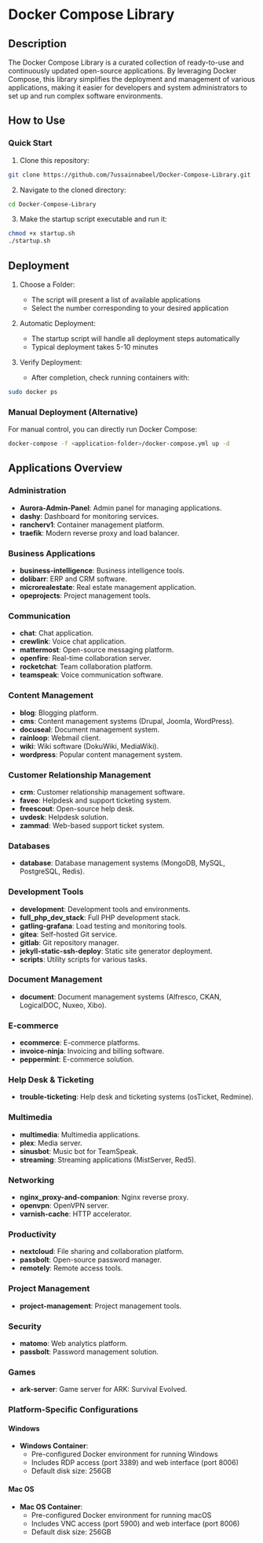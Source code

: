 # Docker Compose Library

## Description
The Docker Compose Library is a curated collection of ready-to-use and continuously updated open-source applications. By leveraging Docker Compose, this library simplifies the deployment and management of various applications, making it easier for developers and system administrators to set up and run complex software environments.

## How to Use

### Quick Start
1. Clone this repository:
```bash
git clone https://github.com/7ussainnabeel/Docker-Compose-Library.git
```

2. Navigate to the cloned directory:
```bash
cd Docker-Compose-Library
```

3. Make the startup script executable and run it:
```bash
chmod +x startup.sh
./startup.sh
```

## Deployment

1. Choose a Folder:
   - The script will present a list of available applications
   - Select the number corresponding to your desired application

2. Automatic Deployment:
   - The startup script will handle all deployment steps automatically
   - Typical deployment takes 5-10 minutes

3. Verify Deployment:
   - After completion, check running containers with:
```bash
sudo docker ps
```

### Manual Deployment (Alternative)
For manual control, you can directly run Docker Compose:
```bash
docker-compose -f <application-folder>/docker-compose.yml up -d
```

## Applications Overview

### Administration
- **Aurora-Admin-Panel**: Admin panel for managing applications.
- **dashy**: Dashboard for monitoring services.
- **rancherv1**: Container management platform.
- **traefik**: Modern reverse proxy and load balancer.

### Business Applications
- **business-intelligence**: Business intelligence tools.
- **dolibarr**: ERP and CRM software.
- **microrealestate**: Real estate management application.
- **opeprojects**: Project management tools.

### Communication
- **chat**: Chat application.
- **crewlink**: Voice chat application.
- **mattermost**: Open-source messaging platform.
- **openfire**: Real-time collaboration server.
- **rocketchat**: Team collaboration platform.
- **teamspeak**: Voice communication software.

### Content Management
- **blog**: Blogging platform.
- **cms**: Content management systems (Drupal, Joomla, WordPress).
- **docuseal**: Document management system.
- **rainloop**: Webmail client.
- **wiki**: Wiki software (DokuWiki, MediaWiki).
- **wordpress**: Popular content management system.

### Customer Relationship Management
- **crm**: Customer relationship management software.
- **faveo**: Helpdesk and support ticketing system.
- **freescout**: Open-source help desk.
- **uvdesk**: Helpdesk solution.
- **zammad**: Web-based support ticket system.

### Databases
- **database**: Database management systems (MongoDB, MySQL, PostgreSQL, Redis).

### Development Tools
- **development**: Development tools and environments.
- **full_php_dev_stack**: Full PHP development stack.
- **gatling-grafana**: Load testing and monitoring tools.
- **gitea**: Self-hosted Git service.
- **gitlab**: Git repository manager.
- **jekyll-static-ssh-deploy**: Static site generator deployment.
- **scripts**: Utility scripts for various tasks.

### Document Management
- **document**: Document management systems (Alfresco, CKAN, LogicalDOC, Nuxeo, Xibo).

### E-commerce
- **ecommerce**: E-commerce platforms.
- **invoice-ninja**: Invoicing and billing software.
- **peppermint**: E-commerce solution.

### Help Desk & Ticketing
- **trouble-ticketing**: Help desk and ticketing systems (osTicket, Redmine).

### Multimedia
- **multimedia**: Multimedia applications.
- **plex**: Media server.
- **sinusbot**: Music bot for TeamSpeak.
- **streaming**: Streaming applications (MistServer, Red5).

### Networking
- **nginx_proxy-and-companion**: Nginx reverse proxy.
- **openvpn**: OpenVPN server.
- **varnish-cache**: HTTP accelerator.

### Productivity
- **nextcloud**: File sharing and collaboration platform.
- **passbolt**: Open-source password manager.
- **remotely**: Remote access tools.

### Project Management
- **project-management**: Project management tools.

### Security
- **matomo**: Web analytics platform.
- **passbolt**: Password management solution.

### Games
- **ark-server**: Game server for ARK: Survival Evolved.

### Platform-Specific Configurations
#### Windows
- **Windows Container**: 
  - Pre-configured Docker environment for running Windows
  - Includes RDP access (port 3389) and web interface (port 8006)
  - Default disk size: 256GB

#### Mac OS
- **Mac OS Container**: 
  - Pre-configured Docker environment for running macOS
  - Includes VNC access (port 5900) and web interface (port 8006)
  - Default disk size: 256GB
